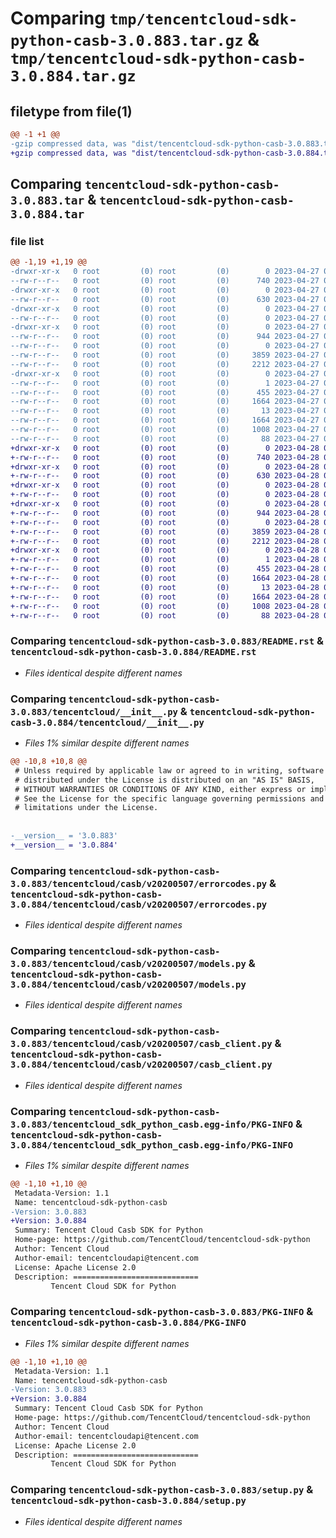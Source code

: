 # Comparing `tmp/tencentcloud-sdk-python-casb-3.0.883.tar.gz` & `tmp/tencentcloud-sdk-python-casb-3.0.884.tar.gz`

## filetype from file(1)

```diff
@@ -1 +1 @@
-gzip compressed data, was "dist/tencentcloud-sdk-python-casb-3.0.883.tar", last modified: Thu Apr 27 00:19:36 2023, max compression
+gzip compressed data, was "dist/tencentcloud-sdk-python-casb-3.0.884.tar", last modified: Fri Apr 28 02:07:03 2023, max compression
```

## Comparing `tencentcloud-sdk-python-casb-3.0.883.tar` & `tencentcloud-sdk-python-casb-3.0.884.tar`

### file list

```diff
@@ -1,19 +1,19 @@
-drwxr-xr-x   0 root         (0) root         (0)        0 2023-04-27 00:19:36.000000 tencentcloud-sdk-python-casb-3.0.883/
--rw-r--r--   0 root         (0) root         (0)      740 2023-04-27 00:19:36.000000 tencentcloud-sdk-python-casb-3.0.883/README.rst
-drwxr-xr-x   0 root         (0) root         (0)        0 2023-04-27 00:19:36.000000 tencentcloud-sdk-python-casb-3.0.883/tencentcloud/
--rw-r--r--   0 root         (0) root         (0)      630 2023-04-27 00:19:36.000000 tencentcloud-sdk-python-casb-3.0.883/tencentcloud/__init__.py
-drwxr-xr-x   0 root         (0) root         (0)        0 2023-04-27 00:19:36.000000 tencentcloud-sdk-python-casb-3.0.883/tencentcloud/casb/
--rw-r--r--   0 root         (0) root         (0)        0 2023-04-27 00:19:36.000000 tencentcloud-sdk-python-casb-3.0.883/tencentcloud/casb/__init__.py
-drwxr-xr-x   0 root         (0) root         (0)        0 2023-04-27 00:19:36.000000 tencentcloud-sdk-python-casb-3.0.883/tencentcloud/casb/v20200507/
--rw-r--r--   0 root         (0) root         (0)      944 2023-04-27 00:19:36.000000 tencentcloud-sdk-python-casb-3.0.883/tencentcloud/casb/v20200507/errorcodes.py
--rw-r--r--   0 root         (0) root         (0)        0 2023-04-27 00:19:36.000000 tencentcloud-sdk-python-casb-3.0.883/tencentcloud/casb/v20200507/__init__.py
--rw-r--r--   0 root         (0) root         (0)     3859 2023-04-27 00:19:36.000000 tencentcloud-sdk-python-casb-3.0.883/tencentcloud/casb/v20200507/models.py
--rw-r--r--   0 root         (0) root         (0)     2212 2023-04-27 00:19:36.000000 tencentcloud-sdk-python-casb-3.0.883/tencentcloud/casb/v20200507/casb_client.py
-drwxr-xr-x   0 root         (0) root         (0)        0 2023-04-27 00:19:36.000000 tencentcloud-sdk-python-casb-3.0.883/tencentcloud_sdk_python_casb.egg-info/
--rw-r--r--   0 root         (0) root         (0)        1 2023-04-27 00:19:36.000000 tencentcloud-sdk-python-casb-3.0.883/tencentcloud_sdk_python_casb.egg-info/dependency_links.txt
--rw-r--r--   0 root         (0) root         (0)      455 2023-04-27 00:19:36.000000 tencentcloud-sdk-python-casb-3.0.883/tencentcloud_sdk_python_casb.egg-info/SOURCES.txt
--rw-r--r--   0 root         (0) root         (0)     1664 2023-04-27 00:19:36.000000 tencentcloud-sdk-python-casb-3.0.883/tencentcloud_sdk_python_casb.egg-info/PKG-INFO
--rw-r--r--   0 root         (0) root         (0)       13 2023-04-27 00:19:36.000000 tencentcloud-sdk-python-casb-3.0.883/tencentcloud_sdk_python_casb.egg-info/top_level.txt
--rw-r--r--   0 root         (0) root         (0)     1664 2023-04-27 00:19:36.000000 tencentcloud-sdk-python-casb-3.0.883/PKG-INFO
--rw-r--r--   0 root         (0) root         (0)     1008 2023-04-27 00:19:36.000000 tencentcloud-sdk-python-casb-3.0.883/setup.py
--rw-r--r--   0 root         (0) root         (0)       88 2023-04-27 00:19:36.000000 tencentcloud-sdk-python-casb-3.0.883/setup.cfg
+drwxr-xr-x   0 root         (0) root         (0)        0 2023-04-28 02:07:03.000000 tencentcloud-sdk-python-casb-3.0.884/
+-rw-r--r--   0 root         (0) root         (0)      740 2023-04-28 02:07:03.000000 tencentcloud-sdk-python-casb-3.0.884/README.rst
+drwxr-xr-x   0 root         (0) root         (0)        0 2023-04-28 02:07:03.000000 tencentcloud-sdk-python-casb-3.0.884/tencentcloud/
+-rw-r--r--   0 root         (0) root         (0)      630 2023-04-28 02:07:03.000000 tencentcloud-sdk-python-casb-3.0.884/tencentcloud/__init__.py
+drwxr-xr-x   0 root         (0) root         (0)        0 2023-04-28 02:07:03.000000 tencentcloud-sdk-python-casb-3.0.884/tencentcloud/casb/
+-rw-r--r--   0 root         (0) root         (0)        0 2023-04-28 02:07:03.000000 tencentcloud-sdk-python-casb-3.0.884/tencentcloud/casb/__init__.py
+drwxr-xr-x   0 root         (0) root         (0)        0 2023-04-28 02:07:03.000000 tencentcloud-sdk-python-casb-3.0.884/tencentcloud/casb/v20200507/
+-rw-r--r--   0 root         (0) root         (0)      944 2023-04-28 02:07:03.000000 tencentcloud-sdk-python-casb-3.0.884/tencentcloud/casb/v20200507/errorcodes.py
+-rw-r--r--   0 root         (0) root         (0)        0 2023-04-28 02:07:03.000000 tencentcloud-sdk-python-casb-3.0.884/tencentcloud/casb/v20200507/__init__.py
+-rw-r--r--   0 root         (0) root         (0)     3859 2023-04-28 02:07:03.000000 tencentcloud-sdk-python-casb-3.0.884/tencentcloud/casb/v20200507/models.py
+-rw-r--r--   0 root         (0) root         (0)     2212 2023-04-28 02:07:03.000000 tencentcloud-sdk-python-casb-3.0.884/tencentcloud/casb/v20200507/casb_client.py
+drwxr-xr-x   0 root         (0) root         (0)        0 2023-04-28 02:07:03.000000 tencentcloud-sdk-python-casb-3.0.884/tencentcloud_sdk_python_casb.egg-info/
+-rw-r--r--   0 root         (0) root         (0)        1 2023-04-28 02:07:03.000000 tencentcloud-sdk-python-casb-3.0.884/tencentcloud_sdk_python_casb.egg-info/dependency_links.txt
+-rw-r--r--   0 root         (0) root         (0)      455 2023-04-28 02:07:03.000000 tencentcloud-sdk-python-casb-3.0.884/tencentcloud_sdk_python_casb.egg-info/SOURCES.txt
+-rw-r--r--   0 root         (0) root         (0)     1664 2023-04-28 02:07:03.000000 tencentcloud-sdk-python-casb-3.0.884/tencentcloud_sdk_python_casb.egg-info/PKG-INFO
+-rw-r--r--   0 root         (0) root         (0)       13 2023-04-28 02:07:03.000000 tencentcloud-sdk-python-casb-3.0.884/tencentcloud_sdk_python_casb.egg-info/top_level.txt
+-rw-r--r--   0 root         (0) root         (0)     1664 2023-04-28 02:07:03.000000 tencentcloud-sdk-python-casb-3.0.884/PKG-INFO
+-rw-r--r--   0 root         (0) root         (0)     1008 2023-04-28 02:07:03.000000 tencentcloud-sdk-python-casb-3.0.884/setup.py
+-rw-r--r--   0 root         (0) root         (0)       88 2023-04-28 02:07:03.000000 tencentcloud-sdk-python-casb-3.0.884/setup.cfg
```

### Comparing `tencentcloud-sdk-python-casb-3.0.883/README.rst` & `tencentcloud-sdk-python-casb-3.0.884/README.rst`

 * *Files identical despite different names*

### Comparing `tencentcloud-sdk-python-casb-3.0.883/tencentcloud/__init__.py` & `tencentcloud-sdk-python-casb-3.0.884/tencentcloud/__init__.py`

 * *Files 1% similar despite different names*

```diff
@@ -10,8 +10,8 @@
 # Unless required by applicable law or agreed to in writing, software
 # distributed under the License is distributed on an "AS IS" BASIS,
 # WITHOUT WARRANTIES OR CONDITIONS OF ANY KIND, either express or implied.
 # See the License for the specific language governing permissions and
 # limitations under the License.
 
 
-__version__ = '3.0.883'
+__version__ = '3.0.884'
```

### Comparing `tencentcloud-sdk-python-casb-3.0.883/tencentcloud/casb/v20200507/errorcodes.py` & `tencentcloud-sdk-python-casb-3.0.884/tencentcloud/casb/v20200507/errorcodes.py`

 * *Files identical despite different names*

### Comparing `tencentcloud-sdk-python-casb-3.0.883/tencentcloud/casb/v20200507/models.py` & `tencentcloud-sdk-python-casb-3.0.884/tencentcloud/casb/v20200507/models.py`

 * *Files identical despite different names*

### Comparing `tencentcloud-sdk-python-casb-3.0.883/tencentcloud/casb/v20200507/casb_client.py` & `tencentcloud-sdk-python-casb-3.0.884/tencentcloud/casb/v20200507/casb_client.py`

 * *Files identical despite different names*

### Comparing `tencentcloud-sdk-python-casb-3.0.883/tencentcloud_sdk_python_casb.egg-info/PKG-INFO` & `tencentcloud-sdk-python-casb-3.0.884/tencentcloud_sdk_python_casb.egg-info/PKG-INFO`

 * *Files 1% similar despite different names*

```diff
@@ -1,10 +1,10 @@
 Metadata-Version: 1.1
 Name: tencentcloud-sdk-python-casb
-Version: 3.0.883
+Version: 3.0.884
 Summary: Tencent Cloud Casb SDK for Python
 Home-page: https://github.com/TencentCloud/tencentcloud-sdk-python
 Author: Tencent Cloud
 Author-email: tencentcloudapi@tencent.com
 License: Apache License 2.0
 Description: ============================
         Tencent Cloud SDK for Python
```

### Comparing `tencentcloud-sdk-python-casb-3.0.883/PKG-INFO` & `tencentcloud-sdk-python-casb-3.0.884/PKG-INFO`

 * *Files 1% similar despite different names*

```diff
@@ -1,10 +1,10 @@
 Metadata-Version: 1.1
 Name: tencentcloud-sdk-python-casb
-Version: 3.0.883
+Version: 3.0.884
 Summary: Tencent Cloud Casb SDK for Python
 Home-page: https://github.com/TencentCloud/tencentcloud-sdk-python
 Author: Tencent Cloud
 Author-email: tencentcloudapi@tencent.com
 License: Apache License 2.0
 Description: ============================
         Tencent Cloud SDK for Python
```

### Comparing `tencentcloud-sdk-python-casb-3.0.883/setup.py` & `tencentcloud-sdk-python-casb-3.0.884/setup.py`

 * *Files identical despite different names*

